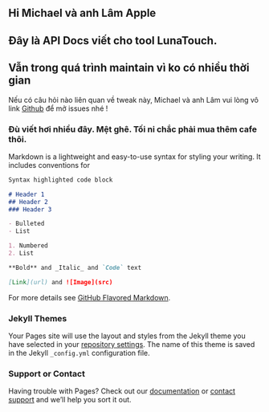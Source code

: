 ## Hi Michael và anh Lâm Apple
## Đây là API Docs viết cho tool LunaTouch.
## Vẫn trong quá trình maintain vì ko có nhiều thời gian


Nếu có câu hỏi nào liên quan về tweak này, Michael và anh Lâm vui lòng vô link [Github](https://github.com/mezii/LunaTouch) để mở issues nhé !

### Đù viết hơi nhiều đây. Mệt ghê. Tối ni chắc phải mua thêm cafe thôi.

Markdown is a lightweight and easy-to-use syntax for styling your writing. It includes conventions for

```markdown
Syntax highlighted code block

# Header 1
## Header 2
### Header 3

- Bulleted
- List

1. Numbered
2. List

**Bold** and _Italic_ and `Code` text

[Link](url) and ![Image](src)
```

For more details see [GitHub Flavored Markdown](https://guides.github.com/features/mastering-markdown/).

### Jekyll Themes

Your Pages site will use the layout and styles from the Jekyll theme you have selected in your [repository settings](https://github.com/mezii/LunaTouch/settings). The name of this theme is saved in the Jekyll `_config.yml` configuration file.

### Support or Contact

Having trouble with Pages? Check out our [documentation](https://help.github.com/categories/github-pages-basics/) or [contact support](https://github.com/contact) and we’ll help you sort it out.
